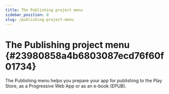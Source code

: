 ```yaml
---
title: The Publishing project menu
sidebar_position: 0
slug: /publishing-project-menu
---
```


# The Publishing project menu {#23980858a4b6803087ecd76f60f01734}

The Publishing menu helps you prepare your app for publishing to the Play Store, as a Progressive Web App or as an e-book (EPUB).

